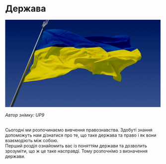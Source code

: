 # Держава

<div class="center">
<img src="1/maxresdefault (1).jpg" class="center" width="500"/>
<p><i>Автор знімку: <span class="p1">UP9</span></i></p>
</div>

<div class="space"><br>
Сьогодні ми розпочинаємо вивчення правознавства. Здобуті знання допоможуть нам дізнатися про те, що таке держава та право і як вони взаємодіють між собою.   <br>   
Перший розділ ознайомить вас із поняттям держави та дозволить зрозуміти, що ж це таке насправді. Тому розпочнімо з визначення держави.   
</div>